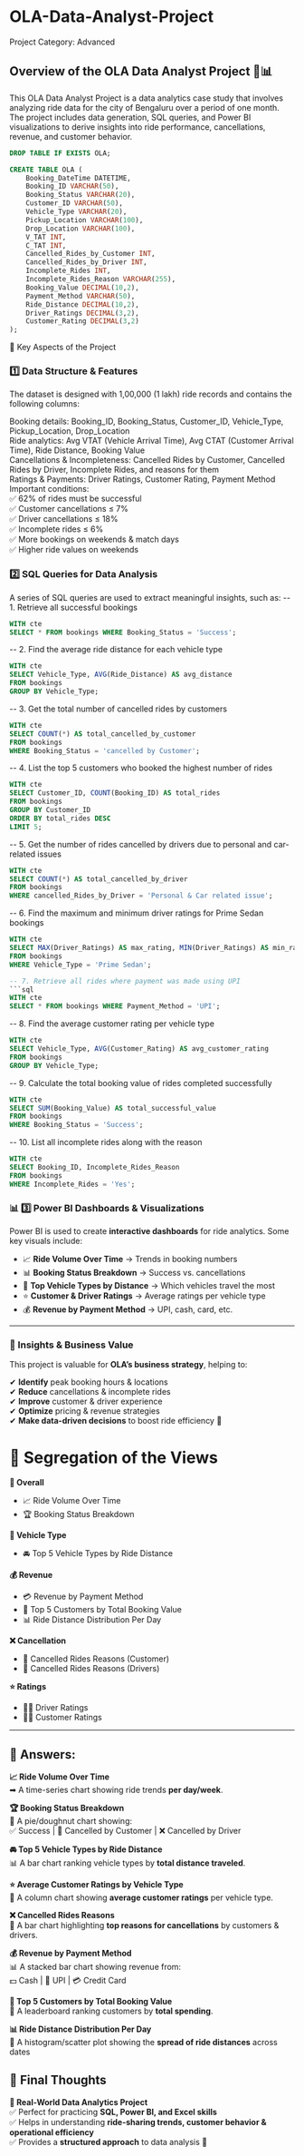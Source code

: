 # OLA-Data-Analyst-Project 
Project Category: Advanced

## Overview of the OLA Data Analyst Project 🚖📊
This OLA Data Analyst Project is a data analytics case study that involves analyzing ride data for the city of Bengaluru over a period of one month. The project includes data generation, SQL queries, and Power BI visualizations to derive insights into ride performance, cancellations, revenue, and customer behavior.

```sql
DROP TABLE IF EXISTS OLA;

CREATE TABLE OLA (
    Booking_DateTime DATETIME,
    Booking_ID VARCHAR(50),
    Booking_Status VARCHAR(20),
    Customer_ID VARCHAR(50),
    Vehicle_Type VARCHAR(20),
    Pickup_Location VARCHAR(100),
    Drop_Location VARCHAR(100),
    V_TAT INT,
    C_TAT INT,
    Cancelled_Rides_by_Customer INT,
    Cancelled_Rides_by_Driver INT,
    Incomplete_Rides INT,
    Incomplete_Rides_Reason VARCHAR(255),
    Booking_Value DECIMAL(10,2),
    Payment_Method VARCHAR(50),
    Ride_Distance DECIMAL(10,2),
    Driver_Ratings DECIMAL(3,2),
    Customer_Rating DECIMAL(3,2)
);
```

🔹 Key Aspects of the Project

### 1️⃣ Data Structure & Features
The dataset is designed with 1,00,000 (1 lakh) ride records and contains the following columns:<br>

Booking details: Booking_ID, Booking_Status, Customer_ID, Vehicle_Type, Pickup_Location, Drop_Location<br>
Ride analytics: Avg VTAT (Vehicle Arrival Time), Avg CTAT (Customer Arrival Time), Ride Distance, Booking Value<br>
Cancellations & Incompleteness: Cancelled Rides by Customer, Cancelled Rides by Driver, Incomplete Rides, and reasons for them<br>
Ratings & Payments: Driver Ratings, Customer Rating, Payment Method<br>
Important conditions:<br>
✅ 62% of rides must be successful<br>
✅ Customer cancellations ≤ 7%<br>
✅ Driver cancellations ≤ 18%<br>
✅ Incomplete rides ≤ 6%<br>
✅ More bookings on weekends & match days<br>
✅ Higher ride values on weekends

### 2️⃣ SQL Queries for Data Analysis
A series of SQL queries are used to extract meaningful insights, such as:
-- 1. Retrieve all successful bookings
```sql
WITH cte
SELECT * FROM bookings WHERE Booking_Status = 'Success';
```

-- 2. Find the average ride distance for each vehicle type
```sql
WITH cte
SELECT Vehicle_Type, AVG(Ride_Distance) AS avg_distance 
FROM bookings 
GROUP BY Vehicle_Type;
```

-- 3. Get the total number of cancelled rides by customers
```sql
WITH cte
SELECT COUNT(*) AS total_cancelled_by_customer 
FROM bookings 
WHERE Booking_Status = 'cancelled by Customer';
```

-- 4. List the top 5 customers who booked the highest number of rides
```sql
WITH cte
SELECT Customer_ID, COUNT(Booking_ID) AS total_rides 
FROM bookings 
GROUP BY Customer_ID 
ORDER BY total_rides DESC 
LIMIT 5;
```

-- 5. Get the number of rides cancelled by drivers due to personal and car-related issues
```sql
WITH cte
SELECT COUNT(*) AS total_cancelled_by_driver 
FROM bookings 
WHERE cancelled_Rides_by_Driver = 'Personal & Car related issue';
```

-- 6. Find the maximum and minimum driver ratings for Prime Sedan bookings
```sql
WITH cte
SELECT MAX(Driver_Ratings) AS max_rating, MIN(Driver_Ratings) AS min_rating 
FROM bookings 
WHERE Vehicle_Type = 'Prime Sedan';

-- 7. Retrieve all rides where payment was made using UPI
```sql
WITH cte
SELECT * FROM bookings WHERE Payment_Method = 'UPI';
```

-- 8. Find the average customer rating per vehicle type
```sql
WITH cte
SELECT Vehicle_Type, AVG(Customer_Rating) AS avg_customer_rating 
FROM bookings 
GROUP BY Vehicle_Type;
```

-- 9. Calculate the total booking value of rides completed successfully
```sql
WITH cte
SELECT SUM(Booking_Value) AS total_successful_value 
FROM bookings 
WHERE Booking_Status = 'Success';
```

-- 10. List all incomplete rides along with the reason
```sql
WITH cte
SELECT Booking_ID, Incomplete_Rides_Reason 
FROM bookings 
WHERE Incomplete_Rides = 'Yes';
```

### **📊 3️⃣ Power BI Dashboards & Visualizations**  
Power BI is used to create **interactive dashboards** for ride analytics. Some key visuals include:  

- 📈 **Ride Volume Over Time** → Trends in booking numbers  
- 📊 **Booking Status Breakdown** → Success vs. cancellations  
- 🚗 **Top Vehicle Types by Distance** → Which vehicles travel the most  
- ⭐ **Customer & Driver Ratings** → Average ratings per vehicle type  
- 💰 **Revenue by Payment Method** → UPI, cash, card, etc.  

---

### **🔹 Insights & Business Value**  
This project is valuable for **OLA’s business strategy**, helping to:  

✔ **Identify** peak booking hours & locations  
✔ **Reduce** cancellations & incomplete rides  
✔ **Improve** customer & driver experience  
✔ **Optimize** pricing & revenue strategies  
✔ **Make data-driven decisions** to boost ride efficiency 🚀  


# 🔹 Segregation of the Views

**📌 Overall**
- 📈 Ride Volume Over Time
- 🏆 Booking Status Breakdown

**🚗 Vehicle Type**
- 🚘 Top 5 Vehicle Types by Ride Distance

**💰 Revenue**
- 💳 Revenue by Payment Method
- 👥 Top 5 Customers by Total Booking Value
- 📊 Ride Distance Distribution Per Day

**❌ Cancellation**
- 🚦 Cancelled Rides Reasons (Customer)
- 🛑 Cancelled Rides Reasons (Drivers)

**⭐ Ratings**
- 👨‍✈️ Driver Ratings
- 🧑‍💼 Customer Ratings

---

## 🔹 Answers:

**📈 Ride Volume Over Time**  
➡ A time-series chart showing ride trends **per day/week**.

**🏆 Booking Status Breakdown**  
🔵 A pie/doughnut chart showing:  
✅ Success | 🚫 Cancelled by Customer | ❌ Cancelled by Driver  

**🚘 Top 5 Vehicle Types by Ride Distance**  
📊 A bar chart ranking vehicle types by **total distance traveled**.

**⭐ Average Customer Ratings by Vehicle Type**  
📏 A column chart showing **average customer ratings** per vehicle type.

**❌ Cancelled Rides Reasons**  
📌 A bar chart highlighting **top reasons for cancellations** by customers & drivers.

**💰 Revenue by Payment Method**  
📊 A stacked bar chart showing revenue from:  
💵 Cash | 📲 UPI | 💳 Credit Card  

**👥 Top 5 Customers by Total Booking Value**  
🏅 A leaderboard ranking customers by **total spending**.

**📊 Ride Distance Distribution Per Day**  
📌 A histogram/scatter plot showing the **spread of ride distances** across dates


## 🎯 Final Thoughts
**📌 Real-World Data Analytics Project**  
✅ Perfect for practicing **SQL, Power BI, and Excel skills**  
✅ Helps in understanding **ride-sharing trends, customer behavior & operational efficiency**  
✅ Provides a **structured approach** to data analysis 🚀  
